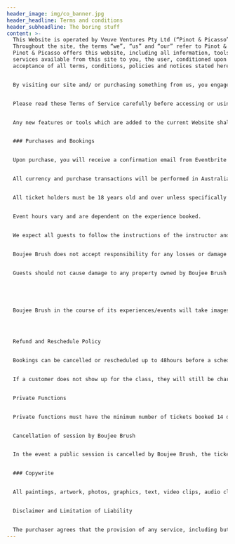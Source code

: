 ```yaml
---
header_image: img/co_banner.jpg
header_headline: Terms and conditions
header_subheadline: The boring stuff
content: >-
  This Website is operated by Veuve Ventures Pty Ltd (“Pinot & Picasso”).
  Throughout the site, the terms “we”, “us” and “our” refer to Pinot & Picasso.
  Pinot & Picasso offers this website, including all information, tools and
  services available from this site to you, the user, conditioned upon your
  acceptance of all terms, conditions, policies and notices stated here. 


  By visiting our site and/ or purchasing something from us, you engage in our “Service” and agree to be bound by the following terms and conditions (“Terms of Service”, “Terms”), including those additional terms and conditions and policies referenced herein and/or available by hyperlink. These Terms of Service apply to all users of the site, including without limitation users who are browsers, vendors, customers, merchants, and/ or contributors of content. 


  Please read these Terms of Service carefully before accessing or using our website. By accessing or using any part of the site, you agree to be bound by these Terms of Service. If you do not agree to all the terms and conditions of this agreement, then you may not access the website or use any services. If these Terms of Service are considered an offer, acceptance is expressly limited to these Terms of Service. 


  Any new features or tools which are added to the current Website shall also be subject to the Terms of Service. You can review the most current version of the Terms of Service at any time on this page. We reserve the right to update, change or replace any part of these Terms of Service by posting updates and/or changes to our website. It is your responsibility to check this page periodically for changes. Your continued use of or access to the website following the posting of any changes constitutes acceptance of those changes. 


  ### Purchases and Bookings


  Upon purchase, you will receive a confirmation email from Eventbrite which will be taken as proof of your acceptance of these Terms and Conditions, the Privacy Policy, and the data recorded by Boujee Brush and Eventbrite shall be treated as legal evidence of the transaction between Boujee Brush and the Purchaser.


  All currency and purchase transactions will be performed in Australian Dollars. Boujee Brush reserves the right to change pricing at any time. 


  All ticket holders must be 18 years old and over unless specifically outlined in the event description. 


  Event hours vary and are dependent on the experience booked. 


  We expect all guests to follow the instructions of the instructor and refrain from speaking over the host, hindering the experience for other guests. Customers must respect the staff of Boujee Brush and the venue where the session is taking place and may be refused entry or asked to leave the premises if they do not follow such terms.


  Boujee Brush does not accept responsibility for any losses or damage incurred to personal belongings or clothing. Guests should dress appropriately to the activity.


  Guests should not cause damage to any property owned by Boujee Brush or the venue where it is hosted. Guests should also abide by the venue's own terms and conditions.


   


  Boujee Brush in the course of its experiences/events will take images and recordings. By booking with Boujee Brush, you expressly and impliedly authorise and permit Boujee Brush to take images and recordings of you, for the promotion and advertising of Paint and Sip Studios Australia.




  Refund and Reschedule Policy


  Bookings can be cancelled or rescheduled up to 48hours before a scheduled session time. If cancelling or rescheduling within that 48 hour window a $25 non-negotiable fee per ticket will be applied. When rescheduling, the customer will need to choose the next most convenient session date that is available or Boujee Brush can provide a credit towards a future booking (minus the rebooking fee).


  If a customer does not show up for the class, they will still be charged the full amount. We are unable to refund, reschedule or provide credit for a missed session.


  Private Functions 


  Private functions must have the minimum number of tickets booked 14 days before the event. A function can be rescheduled or refunded, (minus the booking fee) up to 14 days before the session date. If the function is rescheduled or cancelled within this 14 day period then a fee of $100 will be charged on the booking. If the full amount has been paid & there is more than 14 days before the session date, we can reschedule your private function to another date that is suitable for yourself & also Boujee Brush. We are unable to refund or reschedule private functions within the 14 days before your session date. The full amount will be forfeited. 


  Cancellation of session by Boujee Brush


  In the event a public session is cancelled by Boujee Brush, the ticket purchaser will be notified via email or text message no later than 24 hours prior to their session scheduled start time. Ticket purchasers will be offered a reschedule to another upcoming session or credited the value of their purchase for future use.


  ### Copywrite


  All paintings, artwork, photos, graphics, text, video clips, audio clips, slogans, icons, trade names and all other intellectual property contained on our website belong exclusively to Boujee Brush. No permissions are given to use, reproduce, modify, copy, transmit, display, publish, sell, licence, distribute or commercially exploit any of the content or otherwise dispose of any of the content in a way not permitted by us, without our express written consent.


  Disclaimer and Limitation of Liability


  The purchaser agrees that the provision of any service, including but not limited to public painting sessions, purchased from our website is at the Purchaser’s sole risk. To the full extent permissible by applicable law, Boujee Brush will not be liable for any damages of any kind arising from the use of this site, or from any services provided from this website or establishment, including but not limited to direct, indirect, incidental, punitive, and consequential damages. No oral advice or written information given by Boujee Brush nor its affiliates, nor any of their officers’ directors, employees, agents, providers, or the like, shall create a warranty or legal obligation; nor shall the purchaser rely on any such information or advice.
---
```

